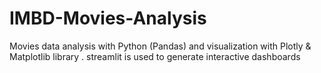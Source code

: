 # IMBD-Movies-Analysis
Movies data analysis with Python (Pandas) and  visualization with Plotly &amp; Matplotlib library . streamlit is used to generate interactive dashboards
